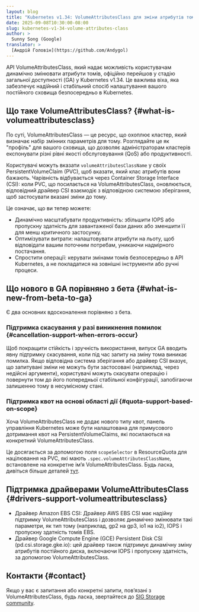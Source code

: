 ```yaml
---
layout: blog
title: "Kubernetes v1.34: VolumeAttributesClass для зміни атрибутів томів тепер GA"
date: 2025-09-08T10:30:00-08:00
slug: kubernetes-v1-34-volume-attributes-class
author: >
  Sunny Song (Google)
translator: >
  [Андрій Головін](https://github.com/Andygol)
---
```


API VolumeAttributesClass, який надає можливість користувачам динамічно змінювати атрибути томів, офіційно перейшов у стадію загальної доступності (GA) у Kubernetes v1.34. Це важлива віхa, яка забезпечує надійний і стабільний спосіб налаштування вашого постійного сховища безпосередньо в Kubernetes.

## Що таке VolumeAttributesClass? {#what-is-volumeattributesclass}

По суті, VolumeAttributesClass — це ресурс, що охоплює кластер, який визначає набір змінних параметрів для тому. Розглядайте це як "профіль" для вашого сховища, що дозволяє адміністраторам кластерів експонувати різні рівні якості обслуговування (QoS) або продуктивності.

Користувачі можуть вказати `volumeAttributesClassName` у своїх PersistentVolumeClaim (PVC), щоб вказати, який клас атрибутів вони бажають. Чарівність відбувається через Container Storage Interface (CSI): коли PVC, що посилається на VolumeAttributesClass, оновлюється, відповідний драйвер CSI взаємодіє з відповідною системою зберігання, щоб застосувати вказані зміни до тому.

Це означає, що ви тепер можете:

*   Динамічно масштабувати продуктивність: збільшити IOPS або пропускну здатність для завантаженої бази даних або зменшити її для менш критичного застосунку.
*   Оптимізувати витрати: налаштовувати атрибути на льоту, щоб відповідати вашим поточним потребам, уникаючи надмірного постачання.
*   Спростити операції: керувати змінами томів безпосередньо в API Kubernetes, а не покладатися на зовнішні інструменти або ручні процеси.

## Що нового в GA порівняно з бета {#what-is-new-from-beta-to-ga}

Є два основних вдосконалення порівняно з бета.

### Підтримка скасування у разі виникнення помилок {#cancellation-support-when-errors-occur}

Щоб покращити стійкість і зручність використання, випуск GA вводить явну підтримку скасування, коли під час запиту на зміну тома виникає помилка. Якщо відповідна система зберігання або драйвер CSI вказує, що запитувані зміни не можуть бути застосовані (наприклад, через недійсні аргументи), користувачі можуть скасувати операцію і повернути том до його попередньої стабільної конфігурації, запобігаючи залишенню тому в несумісному стані.

### Підтримка квот на основі області дії {#quota-support-based-on-scope}

Хоча VolumeAttributesClass не додає нового типу квот, панель управління Kubernetes може бути налаштована для примусового дотримання квот на PersistentVolumeClaims, які посилаються на конкретний VolumeAttributesClass.

Це досягається за допомогою поля `scopeSelector` в ResourceQuota для націлювання на PVC, які мають `.spec.volumeAttributesClassName`, встановлене на конкретне імʼя VolumeAttributesClass. Будь ласка, дивіться більше деталей [тут]( https://kubernetes.io/docs/concepts/policy/resource-quotas/#resource-quota-per-volumeattributesclass).

## Підтримка драйверами VolumeAttributesClass {#drivers-support-volumeattributesclass}

* Драйвер Amazon EBS CSI: Драйвер AWS EBS CSI має надійну підтримку VolumeAttributesClass і дозволяє динамічно змінювати такі параметри, як тип тому (наприклад, gp2 на gp3, io1 на io2), IOPS і пропускну здатність томів EBS.
* Драйвер Google Compute Engine (GCE) Persistent Disk CSI (pd.csi.storage.gke.io): цей драйвер також підтримує динамічну зміну атрибутів постійного диска, включаючи IOPS і пропускну здатність, за допомогою VolumeAttributesClass.

## Контакти {#contact}

Якщо у вас є запитання або конкретні запити, повʼязані з VolumeAttributesClass, будь ласка, звертайтеся до [SIG Storage community](https://github.com/kubernetes/community/tree/master/sig-storage).
